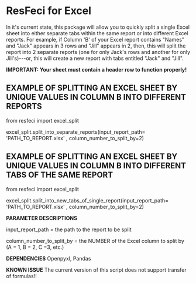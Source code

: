 # ResFeci for Excel

In it's current state, this package will allow you to quickly split a single Excel sheet into either separate tabs within the same report or into different Excel reports.  For example, if Column 'B' of your Excel report contains "Names" and "Jack" appears in 3 rows and "Jill" appears in 2, then, this will split the report into 2 separate reports (one for only Jack's rows and another for only Jill's)---or, this will create a new report with tabs entitled "Jack" and "Jill".

**IMPORTANT: Your sheet must contain a header row to function properly!**


## EXAMPLE OF SPLITTING AN EXCEL SHEET BY UNIQUE VALUES IN COLUMN B INTO DIFFERENT REPORTS

from resfeci import excel_split

excel_split.split_into_separate_reports(input_report_path= 'PATH_TO_REPORT.xlsx' , column_number_to_split_by=2)


## EXAMPLE OF SPLITTING AN EXCEL SHEET BY UNIQUE VALUES IN COLUMN B INTO DIFFERENT TABS OF THE SAME REPORT

from resfeci import excel_split

excel_split.split_into_new_tabs_of_single_report(input_report_path= 'PATH_TO_REPORT.xlsx' , column_number_to_split_by=2)


**PARAMETER DESCRIPTIONS**

input_report_path = the path to the report to be split

column_number_to_split_by = the NUMBER of the Excel column to split by (A = 1, B = 2, C =3, etc.)

**DEPENDENCIES**
Openpyxl, Pandas

**KNOWN ISSUE** 
The current version of this script does not support transfer of formulas!!